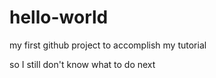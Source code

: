 # hello-world
my first github project
to accomplish my tutorial

so I still don't know what to do next
